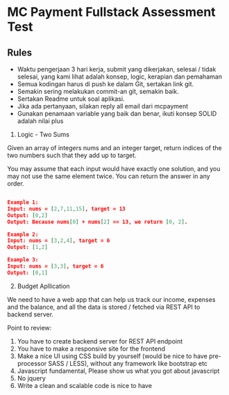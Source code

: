 # MC Payment Fullstack Assessment Test

## Rules

- Waktu pengerjaan 3 hari kerja, submit yang dikerjakan, selesai / tidak selesai, yang kami
  lihat adalah konsep, logic, kerapian dan pemahaman
- Semua kodingan harus di push ke dalam Git, sertakan link git.
- Semakin sering melakukan commit-an git, semakin baik.
- Sertakan Readme untuk soal aplikasi.
- Jika ada pertanyaan, silakan reply all email dari mcpayment
- Gunakan penamaan variable yang baik dan benar, ikuti konsep SOLID adalah nilai plus

1. Logic - Two Sums

Given an array of integers nums and an integer target, return indices of the two numbers such that they add up to target.

You may assume that each input would have exactly one solution, and you may not use
the same element twice. You can return the answer in any order.

```json

Example 1:
Input: nums = [2,7,11,15], target = 13
Output: [0,2]
Output: Because nums[0] + nums[2] == 13, we return [0, 2].

Example 2:
Input: nums = [3,2,4], target = 6
Output: [1,2]

Example 3:
Input: nums = [3,3], target = 6
Output: [0,1]
```

2. Budget Apllication

We need to have a web app that can help us track our income, expenses and the balance,
and all the data is stored / fetched via REST API to backend server.

Point to review:

1. You have to create backend server for REST API endpoint
2. You have to make a responsive site for the frontend
3. Make a nice UI using CSS build by yourself (would be nice to have pre-processor
   SASS / LESS), without any framework like bootstrap etc
4. Javascript fundamental, Please show us what you got about javascript
5. No jquery
6. Write a clean and scalable code is nice to have
